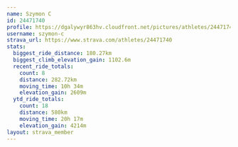 ```yaml
---
name: Szymon C
id: 24471740
profile: https://dgalywyr863hv.cloudfront.net/pictures/athletes/24471740/7213253/3/large.jpg
username: szymon-c
strava_url: https://www.strava.com/athletes/24471740
stats:
  biggest_ride_distance: 180.27km
  biggest_climb_elevation_gain: 1102.6m
  recent_ride_totals:
    count: 8
    distance: 282.72km
    moving_time: 10h 34m
    elevation_gain: 2609m
  ytd_ride_totals:
    count: 18
    distance: 580km
    moving_time: 20h 17m
    elevation_gain: 4214m
layout: strava_member
--- 
```

